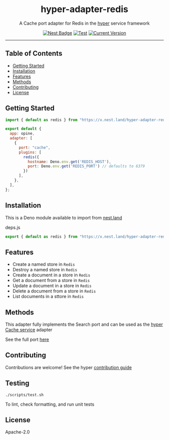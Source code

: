 <h1 align="center">hyper-adapter-redis</h1>
<p align="center">A Cache port adapter for Redis in the <a href="https://hyper.io/">hyper</a>  service framework</p>
</p>
<p align="center">
  <a href="https://nest.land/package/hyper-adapter-redis"><img src="https://nest.land/badge.svg" alt="Nest Badge" /></a>
  <a href="https://github.com/hyper63/hyper-adapter-redis/actions/workflows/test.yml"><img src="https://github.com/hyper63/hyper-adapter-redis/actions/workflows/test.yml/badge.svg" alt="Test" /></a>
  <a href="https://github.com/hyper63/hyper-adapter-redis/tags/"><img src="https://img.shields.io/github/tag/hyper63/hyper-adapter-redis" alt="Current Version" /></a>
</p>

---

## Table of Contents

- [Getting Started](#getting-started)
- [Installation](#installation)
- [Features](#features)
- [Methods](#methods)
- [Contributing](#contributing)
- [License](#license)

## Getting Started

```js
import { default as redis } from "https://x.nest.land/hyper-adapter-redis@1.2.9/mod.js";

export default {
  app: opine,
  adapter: [
    {
      port: "cache",
      plugins: [
        redis({
          hostname: Deno.env.get('REDIS_HOST'),
          port: Deno.env.get('REDIS_PORT') // defaults to 6379
        })
      ],
    },
  ],
};
```

## Installation

This is a Deno module available to import from
[nest.land](https://nest.land/package/hyper-adapter-redis)

deps.js

```js
export { default as redis } from "https://x.nest.land/hyper-adapter-redis@1.2.9/mod.js";
```

## Features

- Create a named store in `Redis`
- Destroy a named store in `Redis`
- Create a document in a store in `Redis`
- Get a document from a store in `Redis`
- Update a document in a store in `Redis`
- Delete a document from a store in `Redis`
- List documents in a sttore in `Redis`

## Methods

This adapter fully implements the Search port and can be used as the
[hyper Cache service](https://docs.hyper.io/cache-api) adapter

See the full port [here](https://nest.land/package/hyper-port-cache)

## Contributing

Contributions are welcome! See the hyper
[contribution guide](https://docs.hyper.io/oss/contributing-to-hyper)

## Testing

```
./scripts/test.sh
```

To lint, check formatting, and run unit tests

## License

Apache-2.0
